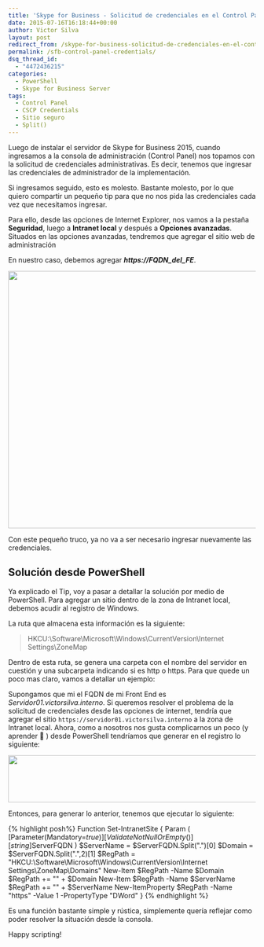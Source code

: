 ```yaml
---
title: 'Skype for Business - Solicitud de credenciales en el Control Panel'
date: 2015-07-16T16:18:44+00:00
author: Victor Silva
layout: post
redirect_from: /skype-for-business-solicitud-de-credenciales-en-el-control-panel/
permalink: /sfb-control-panel-credentials/
dsq_thread_id:
  - "4472436215"
categories:
  - PowerShell
  - Skype for Business Server
tags:
  - Control Panel
  - CSCP Credentials
  - Sitio seguro
  - Split()
---
```

Luego de instalar el servidor de Skype for Business 2015, cuando ingresamos a la consola de administración (Control Panel) nos topamos con la solicitud de credenciales administrativas. Es decir, tenemos que ingresar las credenciales de administrador de la implementación.

Si ingresamos seguido, esto es molesto. Bastante molesto, por lo que quiero compartir un pequeño tip para que no nos pida las credenciales cada vez que necesitamos ingresar.

Para ello, desde las opciones de Internet Explorer, nos vamos a la pestaña **Seguridad**, luego a **Intranet local** y después a **Opciones avanzadas**. Situados en las opciones avanzadas, tendremos que agregar el sitio web de administración

En nuestro caso, debemos agregar **_https://FQDN\_del\_FE_**.

<img src="https://lh6.googleusercontent.com/-eIhkX5d5_MU/VaFluLX4bgI/AAAAAAAAHEA/z1vDM_N9L_U/w744-h524-no/SFB_CSCP_Credentials_1.png" width="744" height="524" class="alignnone" />

Con este pequeño truco, ya no va a ser necesario ingresar nuevamente las credenciales.

## Solución desde PowerShell

Ya explicado el Tip, voy a pasar a detallar la solución por medio de PowerShell. Para agregar un sitio dentro de la zona de Intranet local, debemos acudir al registro de Windows.

La ruta que almacena esta información es la siguiente:

> HKCU:\Software\Microsoft\Windows\CurrentVersion\Internet Settings\ZoneMap

Dentro de esta ruta, se genera una carpeta con el nombre del servidor en cuestión y una subcarpeta indicando si es http o https. Para que quede un poco mas claro, vamos a detallar un ejemplo:

Supongamos que mi el FQDN de mi Front End es _Servidor01.victorsilva.interno_. Si queremos resolver el problema de la solicitud de credenciales desde las opciones de internet, tendría que agregar el sitio `https://servidor01.victorsilva.interno` a la zona de Intranet local. Ahora, como a nosotros nos gusta complicarnos un poco (y aprender 🙂 ) desde PowerShell tendríamos que generar en el registro lo siguiente:

<img src="https://lh5.googleusercontent.com/-BFida3WKZmM/VaFp90y1ArI/AAAAAAAAHEQ/Z4fAwh7K_EM/w677-h96-no/SFB_CSCP_Credentials_2.png" width="677" height="96" class="alignnone" />

Entonces, para generar lo anterior, tenemos que ejecutar lo siguiente:

{% highlight posh%}
Function Set-IntranetSite {
  Param (
    [Parameter(Mandatory=$true)][ValidateNotNullOrEmpty()][string]$ServerFQDN
  )
  $ServerName = $ServerFQDN.Split(".")[0]
  $Domain = $ServerFQDN.Split(".",2)[1]
  $RegPath = "HKCU:\Software\Microsoft\Windows\CurrentVersion\Internet Settings\ZoneMap\Domains"
  New-Item $RegPath -Name $Domain
  $RegPath += "\" + $Domain
  New-Item $RegPath -Name $ServerName
  $RegPath += "\" + $ServerName
  New-ItemProperty $RegPath -Name "https" -Value 1 -PropertyType "DWord"
}
{% endhighlight %}

Es una función bastante simple y rústica, simplemente quería reflejar como poder resolver la situación desde la consola.

Happy scripting!